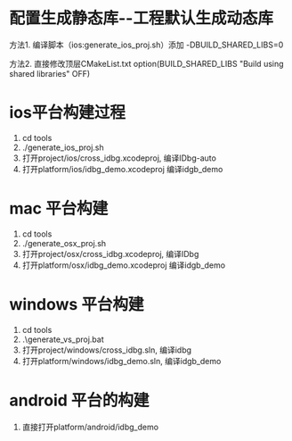 # 配置生成静态库--工程默认生成动态库
方法1. 编译脚本（ios:generate_ios_proj.sh）添加 -DBUILD_SHARED_LIBS=0

方法2. 直接修改顶层CMakeList.txt option(BUILD_SHARED_LIBS "Build using shared libraries" OFF)

# ios平台构建过程
1. cd tools
2. ./generate_ios_proj.sh
3. 打开project/ios/cross_idbg.xcodeproj, 编译IDbg-auto
4. 打开platform/ios/idbg_demo.xcodeproj 编译idgb_demo

# mac 平台构建
1. cd tools
2. ./generate_osx_proj.sh
3. 打开project/osx/cross_idbg.xcodeproj, 编译IDbg
4. 打开platform/osx/idbg_demo.xcodeproj 编译idgb_demo

# windows 平台构建
1. cd tools
2. .\generate_vs_proj.bat
3. 打开project/windows/cross_idbg.sln, 编译idbg
4. 打开platform/windows/idbg_demo.sln, 编译idgb_demo

# android 平台的构建
1. 直接打开platform/android/idbg_demo
